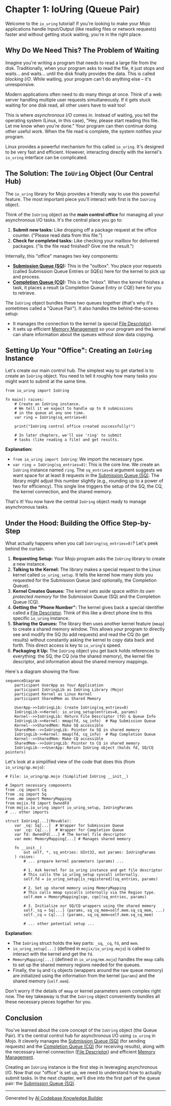 # Chapter 1: IoUring (Queue Pair)

Welcome to the `io_uring` tutorial! If you're looking to make your Mojo applications handle Input/Output (like reading files or network requests) faster and without getting stuck waiting, you're in the right place.

## Why Do We Need This? The Problem of Waiting

Imagine you're writing a program that needs to read a large file from the disk. Traditionally, when your program asks to read the file, it just stops and waits... and waits... until the disk finally provides the data. This is called *blocking I/O*. While waiting, your program can't do anything else – it's unresponsive.

Modern applications often need to do many things at once. Think of a web server handling multiple user requests simultaneously. If it gets stuck waiting for one disk read, all other users have to wait too!

This is where *asynchronous I/O* comes in. Instead of waiting, you tell the operating system (Linux, in this case), "Hey, please start reading this file. Let me know when you're done." Your program can then continue doing other useful work. When the file read is complete, the system notifies your program.

Linux provides a powerful mechanism for this called `io_uring`. It's designed to be very fast and efficient. However, interacting directly with the kernel's `io_uring` interface can be complicated.

## The Solution: The `IoUring` Object (Our Central Hub)

The `io_uring` library for Mojo provides a friendly way to use this powerful feature. The most important piece you'll interact with first is the `IoUring` object.

Think of the `IoUring` object as the **main control office** for managing all your asynchronous I/O tasks. It's the central place you go to:

1.  **Submit new tasks:** Like dropping off a package request at the office counter. ("Please read data from this file.")
2.  **Check for completed tasks:** Like checking your mailbox for delivered packages. ("Is the file read finished? Give me the result.")

Internally, this "office" manages two key components:

*   **[Submission Queue (SQ)](02_submission_queue__sq__.md):** This is the "outbox". You place your requests (called Submission Queue Entries or SQEs) here for the kernel to pick up and process.
*   **[Completion Queue (CQ)](03_completion_queue__cq__.md):** This is the "inbox". When the kernel finishes a task, it places a result (a Completion Queue Entry or CQE) here for you to retrieve.

The `IoUring` object bundles these two queues together (that's why it's sometimes called a "Queue Pair"). It also handles the behind-the-scenes setup:

*   It manages the connection to the kernel (a special [File Descriptor](04_file_descriptors__fd___ownedfd___iouringfd__.md)).
*   It sets up efficient [Memory Management](06_memory_management__region___memorymapping__.md) so your program and the kernel can share information about the queues without slow data copying.

## Setting Up Your "Office": Creating an `IoUring` Instance

Let's create our main control hub. The simplest way to get started is to create an `IoUring` object. You need to tell it roughly how many tasks you might want to submit at the same time.

```mojo
from io_uring import IoUring

fn main() raises:
    # Create an IoUring instance.
    # We tell it we expect to handle up to 8 submissions
    # in the queue at any one time.
    var ring = IoUring(sq_entries=8)

    print("IoUring control office created successfully!")

    # In later chapters, we'll use 'ring' to submit
    # tasks (like reading a file) and get results.
```

**Explanation:**

*   `from io_uring import IoUring`: We import the necessary type.
*   `var ring = IoUring(sq_entries=8)`: This is the core line. We create an `IoUring` instance named `ring`. The `sq_entries=8` argument suggests we want space for at least 8 requests in the [Submission Queue (SQ)](02_submission_queue__sq__.md). The library might adjust this number slightly (e.g., rounding up to a power of two for efficiency). This single line triggers the setup of the SQ, the CQ, the kernel connection, and the shared memory.

That's it! You now have the central `IoUring` object ready to manage asynchronous tasks.

## Under the Hood: Building the Office Step-by-Step

What actually happens when you call `IoUring(sq_entries=8)`? Let's peek behind the curtain.

1.  **Requesting Setup:** Your Mojo program asks the `IoUring` library to create a new instance.
2.  **Talking to the Kernel:** The library makes a special request to the Linux kernel called `io_uring_setup`. It tells the kernel how many slots you requested for the Submission Queue (and optionally, the Completion Queue).
3.  **Kernel Creates Queues:** The kernel sets aside space *within its own protected memory* for the Submission Queue (SQ) and the Completion Queue (CQ).
4.  **Getting the "Phone Number":** The kernel gives back a special identifier called a [File Descriptor](04_file_descriptors__fd___ownedfd___iouringfd__.md). Think of this like a direct phone line to this specific `io_uring` instance.
5.  **Sharing the Queues:** The library then uses another kernel feature (`mmap`) to create a shared memory window. This allows *your* program to directly see and modify the SQ (to add requests) and read the CQ (to get results) without constantly asking the kernel to copy data back and forth. This direct access is key to `io_uring`'s speed.
6.  **Packaging it Up:** The `IoUring` object you get back holds references to everything: the SQ, the CQ (via the shared memory), the kernel file descriptor, and information about the shared memory mappings.

Here's a diagram showing the flow:

```mermaid
sequenceDiagram
    participant UserApp as Your Application
    participant IoUringLib as IoUring Library (Mojo)
    participant Kernel as Linux Kernel
    participant SharedMem as Shared Memory

    UserApp->>IoUringLib: Create IoUring(sq_entries=8)
    IoUringLib->>Kernel: io_uring_setup(entries=8, params)
    Kernel-->>IoUringLib: Return File Descriptor (fd) & Queue Info
    IoUringLib->>Kernel: mmap(fd, sq_info)  # Map Submission Queue
    Kernel-->>SharedMem: Make SQ accessible
    SharedMem-->>IoUringLib: Pointer to SQ in shared memory
    IoUringLib->>Kernel: mmap(fd, cq_info)  # Map Completion Queue
    Kernel-->>SharedMem: Make CQ accessible
    SharedMem-->>IoUringLib: Pointer to CQ in shared memory
    IoUringLib-->>UserApp: Return IoUring object (holds fd, SQ/CQ pointers)
```

Let's look at a simplified view of the code that does this (from `io_uring/qp.mojo`):

```mojo
# File: io_uring/qp.mojo (Simplified IoUring __init__)

# Import necessary components
from .cq import Cq
from .sq import Sq
from .mm import MemoryMapping
from mojix.fd import OwnedFd
from mojix.io_uring import io_uring_setup, IoUringParams
# ... other imports

struct IoUring[...](Movable):
    var _sq: Sq[...]  # Wrapper for Submission Queue
    var _cq: Cq[...]  # Wrapper for Completion Queue
    var fd: OwnedFd[...] # The kernel file descriptor
    var mem: MemoryMapping[...] # Manages shared memory

    fn __init__(
        out self, *, sq_entries: UInt32, mut params: IoUringParams
    ) raises:
        # ... prepare kernel parameters (params) ...

        # 1. Ask kernel for io_uring instance and get file descriptor
        # This calls the io_uring_setup syscall internally.
        self.fd = io_uring_setup[is_registered](sq_entries, params)

        # 2. Set up shared memory using MemoryMapping
        # This calls mmap syscalls internally via the Region type.
        self.mem = MemoryMapping[sqe, cqe](sq_entries, params)

        # 3. Initialize our SQ/CQ wrappers using the shared memory
        self._sq = Sq[...] (params, sq_cq_mem=self.mem.sq_cq_mem, ...)
        self._cq = Cq[...] (params, sq_cq_mem=self.mem.sq_cq_mem)

        # ... other potential setup ...
```

**Explanation:**

*   The `IoUring` struct holds the key parts: `_sq`, `_cq`, `fd`, and `mem`.
*   `io_uring_setup[...]` (defined in `mojix/io_uring.mojo`) is called to interact with the kernel and get the `fd`.
*   `MemoryMapping[...]` (defined in `io_uring/mm.mojo`) handles the `mmap` calls to set up the shared memory regions needed for the queues.
*   Finally, the `Sq` and `Cq` objects (wrappers around the raw queue memory) are initialized using the information from the kernel (`params`) and the shared memory (`self.mem`).

Don't worry if the details of `mmap` or kernel parameters seem complex right now. The key takeaway is that the `IoUring` object conveniently bundles all these necessary pieces together for you.

## Conclusion

You've learned about the core concept of the `IoUring` object (the Queue Pair). It's the central control hub for asynchronous I/O using `io_uring` in Mojo. It cleverly manages the [Submission Queue (SQ)](02_submission_queue__sq__.md) (for sending requests) and the [Completion Queue (CQ)](03_completion_queue__cq__.md) (for receiving results), along with the necessary kernel connection ([File Descriptor](04_file_descriptors__fd___ownedfd___iouringfd__.md)) and efficient [Memory Management](06_memory_management__region___memorymapping__.md).

Creating an `IoUring` instance is the first step in leveraging asynchronous I/O. Now that our "office" is set up, we need to understand how to actually submit tasks. In the next chapter, we'll dive into the first part of the queue pair: the [Submission Queue (SQ)](02_submission_queue__sq__.md).

---

Generated by [AI Codebase Knowledge Builder](https://github.com/The-Pocket/Tutorial-Codebase-Knowledge)